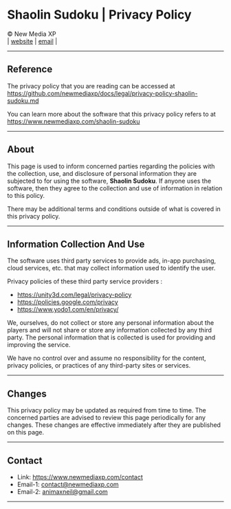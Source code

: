 # Shaolin Sudoku | Privacy Policy

&copy; New Media XP  
|
[website](https://www.newmediaxp.com)
|
[email](mailto:contact@newmediaxp.com)
|

---

## Reference

The privacy policy that you are reading can be accessed at https://github.com/newmediaxp/docs/legal/privacy-policy-shaolin-sudoku.md

You can learn more about the software that this privacy policy refers to at https://www.newmediaxp.com/shaolin-sudoku

---

## About

This page is used to inform concerned parties regarding the policies with the collection, use, and disclosure of personal information they are subjected to for using the software, **Shaolin Sudoku**. If anyone uses the software, then they agree to the collection and use of information in relation to this policy.

There may be additional terms and conditions outside of what is covered in this privacy policy.

---

## Information Collection And Use

The software uses third party services to provide ads, in-app purchasing, cloud services, etc. that may collect information used to identify the user.

Privacy policies of these third party service providers :

* https://unity3d.com/legal/privacy-policy
* https://policies.google.com/privacy
* https://www.yodo1.com/en/privacy/

We, ourselves, do not collect or store any personal information about the players and will not share or store any information collected by any third party. The personal information that is collected is used for providing and improving the service.

We have no control over and assume no responsibility for the content, privacy policies, or practices of any third-party sites or services.

---

## Changes

This privacy policy may be updated as required from time to time. The concerned parties are advised to review this page periodically for any changes. These changes are effective immediately after they are published on this page.

---

## Contact

* Link: https://www.newmediaxp.com/contact
* Email-1: contact@newmediaxp.com
* Email-2: animaxneil@gmail.com

---

